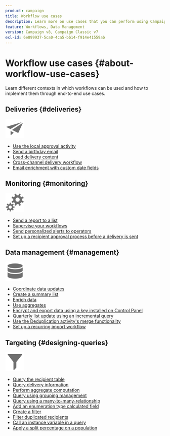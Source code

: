 ```yaml
---
product: campaign
title: Workflow use cases
description: Learn more on use cases that you can perform using Campaign workflows
feature: Workflows, Data Management
version: Campaign v8, Campaign Classic v7
exl-id: 6e899937-5ca0-4ca5-bb14-f914e41559ab
---
```

# Workflow use cases {#about-workflow-use-cases}

Learn different contexts in which workflows can be used and how to implement them through end-to-end use cases.

## Deliveries {#deliveries}

<img src="assets/do-not-localize/icon_send.svg" width="60px">

* [Use the local approval activity](local-approval-activity.md)
* [Send a birthday email](send-a-birthday-email.md)
* [Load delivery content](load-delivery-content.md)
* [Cross-channel delivery workflow](cross-channel-delivery-workflow.md)
* [Email enrichment with custom date fields](email-enrichment-with-custom-date-fields.md)

## Monitoring {#monitoring}

<img src="assets/do-not-localize/icon_monitoring.svg" width="60px">

* [Send a report to a list](send-a-report-to-a-list.md)
* [Supervise your workflows](workflow-supervision.md)
* [Send personalized alerts to operators](send-alerts-to-operators.md)
* [Set up a recipient approval process before a delivery is sent](local-approval-activity.md)

## Data management {#management}

<img src="assets/do-not-localize/icon_manage.svg" width="60px">

* [Coordinate data updates](coordinate-data-updates.md)
* [Create a summary list](create-a-summary-list.md)
* [Enrich data](enrich-data.md)
* [Use aggregates](using-aggregates.md)
* [Encrypt and export data using a key installed on Control Panel](use-workflow-data.md#use-case-gpg-encrypt)
* [Quarterly list update using an incremental query](quarterly-list-update.md)
* [Use the Deduplication activity's merge functionality](deduplication-merge.md)
* [Set up a recurring import workflow](recurring-import-workflow.md)

## Targeting {#designing-queries}

<img src="assets/do-not-localize/icon_filter.svg" width="60px">

* [Query the recipient table](querying-recipient-table.md)
* [Query delivery information](query-delivery-info.md)
* [Perform aggregate computation](compute-aggregates.md)
* [Query using grouping management](query-grouping-management.md)
* [Query using a many-to-many-relationship](query-many-to-many-relationship.md)
* [Add an enumeration type calculated field](adding-enumeration-type-calculated-field.md)
* [Create a filter](create-a-filter.md)
* [Filter duplicated recipients](filter-duplicated-recipients.md)
* [Call an instance variable in a query](javascript-scripts-and-templates.md#calling-an-instance-variable-in-a-query)
* [Apply a split percentage on a population](javascript-scripts-and-templates.md#example)
